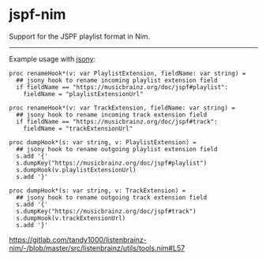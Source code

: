 # jspf-nim

Support for the JSPF playlist format in Nim.

---

Example usage with [jsony](https://github.com/treeform/jsony/):

```
proc renameHook*(v: var PlaylistExtension, fieldName: var string) =
  ## jsony hook to rename incoming playlist extension field
  if fieldName == "https://musicbrainz.org/doc/jspf#playlist":
    fieldName = "playlistExtensionUrl"

proc renameHook*(v: var TrackExtension, fieldName: var string) =
  ## jsony hook to rename incoming track extension field
  if fieldName == "https://musicbrainz.org/doc/jspf#track":
    fieldName = "trackExtensionUrl"

proc dumpHook*(s: var string, v: PlaylistExtension) =
  ## jsony hook to rename outgoing playlist extension field
  s.add '{'
  s.dumpKey("https://musicbrainz.org/doc/jspf#playlist")
  s.dumpHook(v.playlistExtensionUrl)
  s.add '}'

proc dumpHook*(s: var string, v: TrackExtension) =
  ## jsony hook to rename outgoing track extension field
  s.add '{'
  s.dumpKey("https://musicbrainz.org/doc/jspf#track")
  s.dumpHook(v.trackExtensionUrl)
  s.add '}'
```
https://gitlab.com/tandy1000/listenbrainz-nim/-/blob/master/src/listenbrainz/utils/tools.nim#L57
